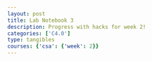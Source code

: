 ```yaml
---
layout: post
title: Lab Notebook 3
description: Progress with hacks for week 2!
categories: ['C4.0']
type: tangibles
courses: {'csa': {'week': 2}}
---
```


